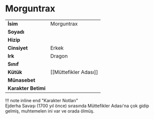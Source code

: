 # Morguntrax   
|  |  |  
|---|---|  
| **İsim** | Morguntrax |  
| **Soyadı** |  |  
| **Hizip** |  |  
| **Cinsiyet** | Erkek |  
| **Irk** | Dragon |  
| **Sınıf** |  |  
| **Kütük** | [[Müttefikler Adası]] |  
| **Münasebet** |  |  
| **Karakter Betimi** |  |  
  
  
!!! note inline end "Karakter Notları"  
	Ejderha Savaşı (1700 yıl önce) sırasında Müttefikler Adası'na çok gidip gelmiş, muhtemelen ini var ve orada ölmüş.  
	  
	  
	